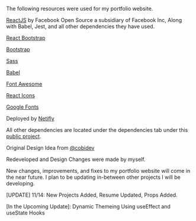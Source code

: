 The following resources were used for my portfolio website.

[ReactJS](https://reactjs.org/) by Facebook Open Source a subsidiary of Facebook Inc, Along with Babel, Jest, and all other dependencies they have used.

[React Bootstrap](https://react-bootstrap.github.io/)

[Bootstrap](https://getbootstrap.com/)

[Sass](https://sass-lang.com/)

[Babel](https://babeljs.io/)

[Font Awesome](https://fontawesome.com/)

[React Icons](https://react-icons.github.io/react-icons/)

[Google Fonts](https://fonts.google.com/)

Deployed by [Netifly](https://www.netlify.com/)

All other dependencies are located under the dependencies tab under this [public project](https://github.com/Kynot54/my-porfolio-website/network/dependencies).

Original Design Idea from [@cobidev](https://github.com/cobidev) 

Redeveloped and Design Changes were made by myself.

New changes, improvements, and fixes to my portfolio website will come in the near future. I plan to be updating in-between other projects I will be developing.

[UPDATE] 11/14: New Projects Added, Resume Updated, Props Added. 

[In the Upcoming Update]: Dynamic Themeing Using useEffect and useState Hooks
